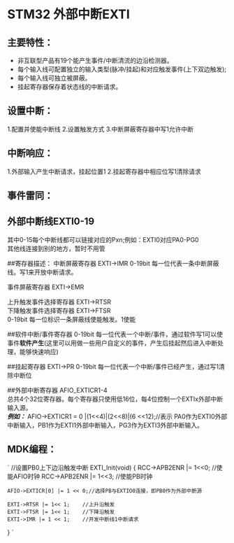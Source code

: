 ﻿# STM32 外部中断EXTI

## 主要特性： 
* 非互联型产品有19个能产生事件/中断清流的边沿检测器。   
* 每个输入线可配置独立的输入类型(脉冲/挂起)和对应触发事件(上下双边触发);
* 每个输入线可独立被屏蔽。
* 挂起寄存器保存着状态线的中断请求。    
   

## 设置中断：
1.配置并使能中断线
2.设置触发方式
3.中断屏蔽寄存器中写1允许中断

## 中断响应：
1.外部输入产生中断请求，挂起位置1
2.挂起寄存器中相应位写1清除请求


## 事件雷同：


## 外部中断线EXTI0-19
其中0-15每个中断线都可以链接对应的Pxn;例如：EXTI0对应PA0-PG0    
其他线连接到别的地方，暂时不用管

##寄存器描述：
中断屏蔽寄存器 EXTI->IMR
0-19bit 每一位代表一条中断屏蔽线。写1来开放中断请求。   

事件屏蔽寄存器 EXTI->EMR

上升触发事件选择寄存器 EXTI->RTSR  
下降触发事件选择寄存器 EXTI->FTSR  
0-19bit 每一位标识一条屏蔽线使能触发。1使能

##软件中断/事件寄存器
0-19bit 每一位代表一个中断/事件，通过软件写1可以使事件**软件产生**(这里可以用做一些用户自定义的事件，产生后挂起然后进入中断处理，能够快速响应)  


##挂起寄存器 EXTI->PR
0-19bit 每一位代表一个中断/事件已经产生，通过写1清除中断位

##外部中断寄存器 AFIO_EXTICR1-4  
总共4个32位寄存器。每个寄存器只使用低16位，每4位控制一个EXTIx外部中断输入源。   
***例如：***
AFIO->EXTICR1 = 0 |(1<<4)|(2<<8)|(6 <<12);//表示 PA0作为EXTI0外部中断输入，PB1作为EXTI1外部中断输入，PG3作为EXTI3外部中断输入。

## MDK编程：
`
//设置PB0上下边沿触发中断
EXTI_Init(void)
{
	RCC->APB2ENR |= 1<<0;	//使能AFIO时钟
	RCC->APB2ENR |= 1<<3;	//使能PB时钟
	
	AFIO->EXTICR[0] |= 1 << 0;//选择PB与EXTIO0连接，即PB0作为外部中断源
	
	EXTI->RTSR |= 1<< 1;	//上升沿触发
	EXTI->FTSR |= 1<< 1;	//下降沿触发
	EXTI->IMR |= 1 << 1;	//开发中断线1中断请求
}
`




